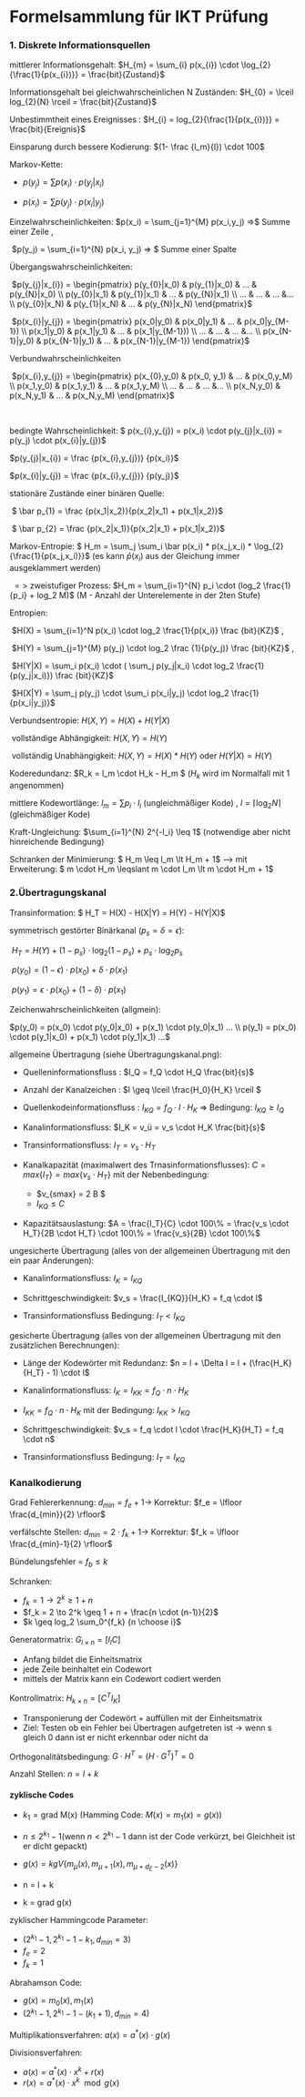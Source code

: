 # Formelsammlung für IKT Prüfung



### 1. Diskrete Informationsquellen



mittlerer Informationsgehalt: $H_{m} = \sum_{i} p(x_{i}) \cdot \log_{2}{\frac{1}{p(x_{i})}} = \frac{bit}{Zustand}$ 

Informationsgehalt bei gleichwahrscheinlichen N Zuständen: $H_{0} = \lceil log_{2}{N} \rceil = \frac{bit}{Zustand}$

Unbestimmtheit eines Ereignisses : $H_{i} = log_{2}{\frac{1}{p(x_{i})}} = \frac{bit}{Ereignis}$

Einsparung durch bessere Kodierung: $(1- \frac {l_m}{l}) \cdot 100$



Markov-Kette: 

- $p(y_{j}) = \sum p(x_{i}) \cdot p(y_{j}|x_{i})$​

- $p(x_i) = \sum p(y_j) \cdot p(x_i|y_j)$



Einzelwahrscheinlichkeiten: 	$p(x_i) = \sum_{j=1}^{M} p(x_i,y_j) =>$ Summe einer Zeile 	, 	

​													$p(y_j) = \sum_{i=1}^{N} p(x_i, y_j) => $ Summe einer Spalte 



Übergangswahrscheinlichkeiten: 	

​									$p(y_{j}|x_{i}) = \begin{pmatrix} p(y_{0}|x_0) & p(y_{1}|x_0) & ... & p(y_{N}|x_0)  \\ p(y_{0}|x_1) & p(y_{1}|x_1) & ... & p(y_{N}|x_1) \\ ... & ... & ... &... \\ p(y_{0}|x_N) & p(y_{1}|x_N) & ... & p(y_{N}|x_N) \end{pmatrix}$ 

​									$p(x_{i}|y_{j}) = \begin{pmatrix} p(x_0|y_0) & p(x_0|y_1) & ... & p(x_0|y_{M-1}) \\ p(x_1|y_0) & p(x_1|y_1) & ... & p(x_1|y_{M-1})) \\ ... & ... & ... &... \\ p(x_{N-1}|y_0) & p(x_{N-1}|y_1) & ... & p(x_{N-1}|y_{M-1}) \end{pmatrix}$ 

Verbundwahrscheinlichkeiten									

​									$p(x_{i},y_{j}) = \begin{pmatrix} p(x_{0},y_0) & p(x_0, y_1) & ... & p(x_0,y_M) \\ p(x_1,y_0) & p(x_1,y_1) & ... & p(x_1,y_M) \\ ... & ... & ... &... \\ p(x_N,y_0) & p(x_N,y_1) & ... & p(x_N,y_M) \end{pmatrix}$

​	

bedingte Wahrscheinlichkeit: $ p(x_{i},y_{j}) = p(x_i) \cdot p(y_{j}|x_{i}) = p(y_j) \cdot p(x_{i}|y_{j})$ 	

$p(y_{j}|x_{i}) = \frac {p(x_{i},y_{j})} {p(x_i)}$

$p(x_{i}|y_{j}) = \frac {p(x_{i},y_{j})} {p(y_j)}$



stationäre Zustände einer binären Quelle: 

​	$ \bar p_{1} = \frac {p(x_1|x_2)}{p(x_2|x_1) + p(x_1|x_2)}$  

​	$ \bar p_{2} = \frac {p(x_2|x_1)}{p(x_2|x_1) + p(x_1|x_2)}$



Markov-Entropie:	$ H_m = \sum_j \sum_i \bar p(x_i) * p(x_j,x_i) * \log_{2}{\frac{1}{p(x_j,x_i)}}$ 	(es kann $\bar p(x_i)$ aus der Gleichung immer ausgeklammert werden)

​	$=>$ zweistufiger Prozess: $H_m = \sum_{i=1}^{N} p_i \cdot (log_2 \frac{1}{p_i} + log_2 M)$ (M - Anzahl der Unterelemente in der 2ten Stufe)



Entropien: 

​		$H(X) = \sum_{i=1}^N p(x_i) \cdot log_2 \frac{1}{p(x_i)} \frac {bit}{KZ}$	,	

​		$H(Y) = \sum_{j=1}^{M} p(y_j) \cdot log_2 \frac {1}{p(y_j)} \frac {bit}{KZ}$	,

​		$H(Y|X) = \sum_i p(x_i) \cdot ( \sum_j p(y_j|x_i) \cdot log_2 \frac{1}{p(y_j|x_i)}) \frac {bit}{KZ}$

​		$H(X|Y) = \sum_j p(y_j) \cdot \sum_i p(x_i|y_j) \cdot log_2 \frac{1}{p(x_i|y_j)}$

Verbundsentropie: $H(X,Y) = H(X) + H(Y|X)$

​	vollständige Abhängigkeit: 		$H(X,Y) = H(Y)$

​	vollständig Unabhängigkeit: 	$H(X,Y) = H(X) * H(Y)$ oder $H(Y|X) = H(Y)$



Koderedundanz: $R_k = l_m \cdot H_k - H_m $ 	($H_k$ wird im Normalfall mit 1 angenommen)

mittlere Kodewortlänge: $l_m = \sum p_i \cdot l_i$ (ungleichmäßiger Kode)	,	$l = \lceil \log_2 N \rceil$ (gleichmäßiger Kode)

Kraft-Ungleichung: $\sum_{i=1}^{N} 2^{-l_i} \leq 1$ (notwendige aber nicht hinreichende Bedingung)

Schranken der Minimierung: $ H_m \leq l_m \lt H_m + 1$	--> mit Erweiterung: $ m \cdot H_m \leqslant m \cdot  l_m \lt m \cdot H_m + 1$



<h3>
    2.Übertragungskanal
</h3>
Transinformation: $ H_T = H(X) - H(X|Y) = H(Y) - H(Y|X)$

symmetrisch gestörter Binärkanal ($p_s = \delta = \epsilon$): 

​		$H_T = H(Y) + (1-p_s) \cdot \log_2 (1-p_s) + p_s \cdot \log_2 p_s$

​		$p(y_0) = (1-\epsilon) \cdot p(x_0) + \delta \cdot p(x_1)$

​		$p(y_1) = \epsilon \cdot p(x_0) + (1-\delta) \cdot p(x_1)$

Zeichenwahrscheinlichkeiten (allgmein): 

$p(y_0) = p(x_0) \cdot p(y_0|x_0) + p(x_1) \cdot p(y_0|x_1) ... \\ p(y_1) = p(x_0) \cdot p(y_1|x_0) + p(x_1) \cdot p(y_1|x_1) ...$



allgemeine Übertragung (siehe Übertragungskanal.png):

- Quelleninformationsfluss : $I_Q = f_Q \cdot H_Q \frac{bit}{s}$
- Anzahl der Kanalzeichen : $l \geq \lceil \frac{H_0}{H_K} \rceil $
- Quellenkodeinformationsfluss : $I_{KQ} = f_Q \cdot l \cdot H_K$ => Bedingung: $I_{KQ} \geq I_Q$

- Kanalinformationsfluss: $I_K = v_ü = v_s \cdot H_K \frac{bit}{s}$
- Transinformationsfluss: $I_T = v_s \cdot H_T$
- Kanalkapazität (maximalwert des Trnasinformationsflusses): $C = max\{I_T\} = max \{v_s \cdot H_T \}$ mit der Nebenbedingung: 
  - $v_{smax} = 2 B $
  - $I_{KQ} \leq C$​ 
- Kapazitätsauslastung: $A = \frac{I_T}{C} \cdot 100\% = \frac{v_s \cdot H_T}{2B \cdot H_T} \cdot 100\% = \frac{v_s}{2B} \cdot 100\%$​



ungesicherte Übertragung (alles von der allgemeinen Übertragung mit den ein paar Änderungen):

-  Kanalinformationsfluss: $I_K = I_{KQ}$
- Schrittgeschwindigkeit: $v_s = \frac{I_{KQ}}{H_K} = f_q \cdot l$

- Transinformationsfluss Bedingung: $I_T \lt I_{KQ}$



gesicherte Übertragung (alles von der allgemeinen Übertragung mit den zusätzlichen Berechnungen):

- Länge der Kodewörter mit Redundanz: $n = l + \Delta l = l + (\frac{H_K}{H_T} - 1) \cdot l$
-  Kanalinformationsfluss: $I_K = I_{KK} = f_Q \cdot n \cdot H_K$

- $I_{KK} = f_Q \cdot n \cdot H_K$ mit der Bedingung: $I_{KK} \gt I_{KQ}$
- Schrittgeschwindigkeit: $v_s = f_q \cdot l \cdot \frac{H_K}{H_T} =  f_q \cdot n$
- Transinformationsfluss Bedingung: $I_T = I_{KQ}$



### Kanalkodierung

Grad Fehlererkennung: $d_{min} = f_e + 1 \rightarrow$ Korrektur: $f_e = \lfloor \frac{d_{min}}{2} \rfloor$

verfälschte Stellen: $d_{min} = 2 \cdot f_k + 1 \rightarrow$ Korrektur: $f_k = \lfloor \frac{d_{min}-1}{2} \rfloor$

Bündelungsfehler = $f_b \leq k$

Schranken: 

- $f_k = 1 \to 2^k \geq 1 + n$
- $f_k = 2 \to 2^k \geq 1 + n + \frac{n \cdot (n-1)}{2}$
- $k \geq log_2 \sum_0^{f_k} {n \choose i}$

Generatormatrix: $G_{l \times n} = [I_lC]$​ 

- Anfang bildet die Einheitsmatrix
- jede Zeile beinhaltet ein Codewort
- mittels der Matrix kann ein Codewort codiert werden

Kontrollmatrix: $H_{k \times n} = [C^T I_K]$

- Transponierung der Codewört + auffüllen mit der Einheitsmatrix
- Ziel: Testen ob ein Fehler bei Übertragen aufgetreten ist $\to$ wenn s gleich 0 dann ist er nicht erkennbar oder nicht da 

Orthogonalitätsbedingung: $G \cdot H^T = (H \cdot G^T)^T = 0$

Anzahl Stellen: $n = l + k$





#### zyklische Codes

- $k_1 = \mbox{grad M(x)}$​ (Hamming Code: $M(x) = m_1(x) = g(x)$​​)

- $n \leq 2^{k_1} - 1$​ (wenn $n < 2^{k_1} - 1$ dann ist der Code verkürzt, bei Gleichheit ist er dicht gepackt)​
- $g(x) = kgV \{ m_{\mu}(x), m_{\mu+1}(x), m_{\mu + d_E -2}(x) \}$​
- n = l + k
- k = grad g(x)

zyklischer Hammingcode Parameter: 

- $(2^{k_1}-1, 2^{k_1}-1-k_1, d_{min}=3)$​ 
- $f_e = 2$ 
- $f_k = 1$​

Abrahamson Code: 

- $g(x) = m_0(x),m_1(x)$
- $(2^{k_1} - 1, 2^{k_1} - 1 - (k_1 +1) , d_{min} = 4)$

Multiplikationsverfahren: $a(x) = a^*(x) \cdot g(x)$

Divisionsverfahren: 

- $a(x) = a^*(x) \cdot x^k + r(x)$
- $r(x) = a^*(x) \cdot x^k \mod g(x)$

